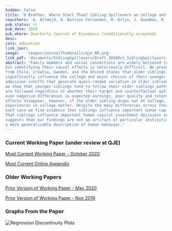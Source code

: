 ```yaml
---
hidden: False
title: 'O Brother, Where Start Thou? Sibling Spillovers on College and Major Choice in Four Countries'
coauthors: 'A. Altmejd, A. Barrios Fernandez, M. Drlje, J. Goodman, M. Hurwitz, D. Kovac, C. Mulhern, J Smith'
pub_status: rr
pub_date: 2019
pub_where: Quarterly Journal of Economics (conditionally accepted)
desc:
cats: education
link_jour:
image:   'images/journalThumbnails/qje_RR.png'
link_pdf: 'documents/SiblingSpillovers/Draft_2020Oct_SiblingSpillovers.pdf'
abstract: "Family members and social connections are widely believed to influence important life decisions,
but identifying their causal effects is notoriously difficult. We present causal evidence
from Chile, Croatia, Sweden, and the United States that older siblings higher education trajectories
significantly influence the college and major choices of their younger siblings. Exploiting
admission cutoffs that generate quasi-random variation in older siblings higher education options,
we show that younger siblings tend to follow their older siblings paths. Older siblings
are followed regardless of whether their target and counterfactual options have large, small or
even negative differences in expected earnings, peer quality and retention rates. These spillover
effects disappear, however, if the older sibling drops out of college, suggesting that older siblings
experiences in college matter. Despite the many differences across these four countries, in
each case we find evidence that siblings influence important human capital investment decisions.
That siblings influence important human capital investment decisions across such varied contexts
suggests that our findings are not an artifact of particular institutional detail but instead
a more generalizable description of human behavior."
---
```


### Current Working Paper (under review at QJE)

[Most Current Working Paper - October 2020](../work/documents/SiblingSpillovers/Draft_2020Oct_SiblingSpillovers.pdf)

[Most Current Online Appendix](../work/documents/SiblingSpillovers/online_appendix_Oct2020.pdf)

### Older Working Papers

[Prior Version of Working Paper - May 2020](../work/documents/SiblingSpillovers/Draft_2020May_SiblingSpillovers.pdf)

[Prior Version of Working Paper - Nov 2019](../work/documents/SiblingSpillovers/Draft_20191202_SiblingSpillovers.pdf)


### Graphs From the Paper
<img src="../work/documents/SiblingSpillovers/Fig1_RDs.jpg"
     alt="Regression Discontinuity Plots"
     style="float: left; margin-right: 10px;" />

